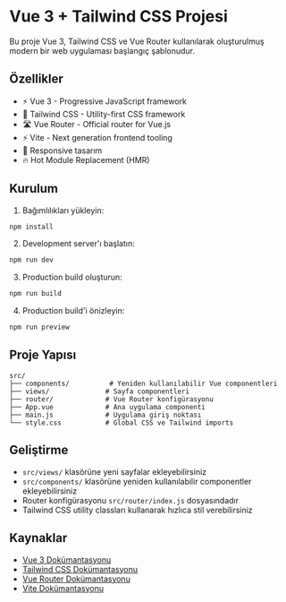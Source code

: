# Vue 3 + Tailwind CSS Projesi

Bu proje Vue 3, Tailwind CSS ve Vue Router kullanılarak oluşturulmuş modern bir web uygulaması başlangıç şablonudur.

## Özellikler

- ⚡️ Vue 3 - Progressive JavaScript framework
- 🎨 Tailwind CSS - Utility-first CSS framework
- 🛣️ Vue Router - Official router for Vue.js
- ⚡️ Vite - Next generation frontend tooling
- 📱 Responsive tasarım
- 🔥 Hot Module Replacement (HMR)

## Kurulum

1. Bağımlılıkları yükleyin:

```bash
npm install
```

2. Development server'ı başlatın:

```bash
npm run dev
```

3. Production build oluşturun:

```bash
npm run build
```

4. Production build'i önizleyin:

```bash
npm run preview
```

## Proje Yapısı

```
src/
├── components/          # Yeniden kullanılabilir Vue componentleri
├── views/              # Sayfa componentleri
├── router/             # Vue Router konfigürasyonu
├── App.vue             # Ana uygulama componenti
├── main.js             # Uygulama giriş noktası
└── style.css           # Global CSS ve Tailwind imports
```

## Geliştirme

- `src/views/` klasörüne yeni sayfalar ekleyebilirsiniz
- `src/components/` klasörüne yeniden kullanılabilir componentler ekleyebilirsiniz
- Router konfigürasyonu `src/router/index.js` dosyasındadır
- Tailwind CSS utility classları kullanarak hızlıca stil verebilirsiniz

## Kaynaklar

- [Vue 3 Dokümantasyonu](https://vuejs.org/)
- [Tailwind CSS Dokümantasyonu](https://tailwindcss.com/)
- [Vue Router Dokümantasyonu](https://router.vuejs.org/)
- [Vite Dokümantasyonu](https://vitejs.dev/)
